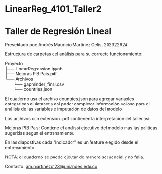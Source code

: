 # LinearReg_4101_Taller2
# Taller de Regresión Lineal  
Presebtado por: Andrés Mauricio Martinez Celis, 202322624

Estructura de carpetas del análisis para su correcto funcionamiento:

Proyecto <br>
├── LinearRegression.ipynb<br>
├── Mejoras PIB Pais.pdf<br>
└── Archivos<br>
&nbsp;&nbsp;&nbsp;&nbsp;&nbsp;&nbsp;&nbsp;└── gapminder_final.csv<br>
&nbsp;&nbsp;&nbsp;&nbsp;&nbsp;&nbsp;&nbsp;└── countries.json

El cuaderno usa el archivo countries.json para agregar variables categóricas al dataset y así poder completar información valiosa para el análisis de las variables e imputación de datos del modelo

Los archivos con extension .pdf contienen la interpretacion del taller asi:

Mejoras PIB Pais: Contiene el analissi ejecutivo del modelo mas las politicas sugeridas segun el entrenamiento.

En las diapostivas cada "Indicador" es un feature elegido desde el entrenamiento.

NOTA: el cuaderno se puede ejcutar de manera secuencial y no falla.

Contacto: am.martinezc123@uniandes.edu.co


